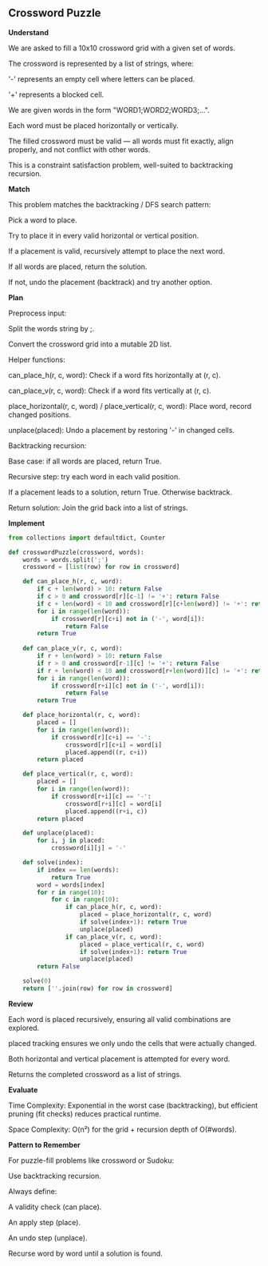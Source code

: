 ## Crossword Puzzle
**Understand**

We are asked to fill a 10x10 crossword grid with a given set of words.

The crossword is represented by a list of strings, where:

'-' represents an empty cell where letters can be placed.

'+' represents a blocked cell.

We are given words in the form "WORD1;WORD2;WORD3;...".

Each word must be placed horizontally or vertically.

The filled crossword must be valid — all words must fit exactly, align properly, and not conflict with other words.

This is a constraint satisfaction problem, well-suited to backtracking recursion.

**Match**

This problem matches the backtracking / DFS search pattern:

Pick a word to place.

Try to place it in every valid horizontal or vertical position.

If a placement is valid, recursively attempt to place the next word.

If all words are placed, return the solution.

If not, undo the placement (backtrack) and try another option.

**Plan**

Preprocess input:

Split the words string by ;.

Convert the crossword grid into a mutable 2D list.

Helper functions:

can_place_h(r, c, word): Check if a word fits horizontally at (r, c).

can_place_v(r, c, word): Check if a word fits vertically at (r, c).

place_horizontal(r, c, word) / place_vertical(r, c, word): Place word, record changed positions.

unplace(placed): Undo a placement by restoring '-' in changed cells.

Backtracking recursion:

Base case: if all words are placed, return True.

Recursive step: try each word in each valid position.

If a placement leads to a solution, return True. Otherwise backtrack.

Return solution: Join the grid back into a list of strings.

**Implement**
```py
from collections import defaultdict, Counter

def crosswordPuzzle(crossword, words):
    words = words.split(';')   
    crossword = [list(row) for row in crossword]

    def can_place_h(r, c, word):
        if c + len(word) > 10: return False
        if c > 0 and crossword[r][c-1] != '+': return False
        if c + len(word) < 10 and crossword[r][c+len(word)] != '+': return False
        for i in range(len(word)):
            if crossword[r][c+i] not in ('-', word[i]):
                return False
        return True
        
    def can_place_v(r, c, word):
        if r + len(word) > 10: return False
        if r > 0 and crossword[r-1][c] != '+': return False
        if r + len(word) < 10 and crossword[r+len(word)][c] != '+': return False
        for i in range(len(word)):
            if crossword[r+i][c] not in ('-', word[i]):
                return False
        return True

    def place_horizontal(r, c, word):
        placed = [] 
        for i in range(len(word)):
            if crossword[r][c+i] == '-':
                crossword[r][c+i] = word[i]
                placed.append((r, c+i))
        return placed

    def place_vertical(r, c, word):
        placed = [] 
        for i in range(len(word)):
            if crossword[r+i][c] == '-':
                crossword[r+i][c] = word[i]
                placed.append((r+i, c))
        return placed

    def unplace(placed):
        for i, j in placed:
            crossword[i][j] = '-'

    def solve(index):     
        if index == len(words):
            return True
        word = words[index]
        for r in range(10):
            for c in range(10):
                if can_place_h(r, c, word):
                    placed = place_horizontal(r, c, word)
                    if solve(index+1): return True
                    unplace(placed)
                if can_place_v(r, c, word):
                    placed = place_vertical(r, c, word)
                    if solve(index+1): return True
                    unplace(placed)
        return False

    solve(0)
    return [''.join(row) for row in crossword]
```

**Review**

Each word is placed recursively, ensuring all valid combinations are explored.

placed tracking ensures we only undo the cells that were actually changed.

Both horizontal and vertical placement is attempted for every word.

Returns the completed crossword as a list of strings.

**Evaluate**

Time Complexity: Exponential in the worst case (backtracking), but efficient pruning (fit checks) reduces practical runtime.

Space Complexity: O(n²) for the grid + recursion depth of O(#words).

**Pattern to Remember**

For puzzle-fill problems like crossword or Sudoku:

Use backtracking recursion.

Always define:

A validity check (can place).

An apply step (place).

An undo step (unplace).

Recurse word by word until a solution is found.